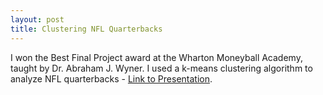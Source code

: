 ```yaml
---
layout: post
title: Clustering NFL Quarterbacks
---
```


I won the Best Final Project award at the Wharton Moneyball Academy, taught by Dr. Abraham J. Wyner. I used a k-means clustering algorithm to analyze NFL quarterbacks - [Link to Presentation](https://docs.google.com/presentation/d/1oI8x6sglXHabFycwZfue1hlzLtTtpDaRu9d9-QUr9xc/edit#slide=id.p).
